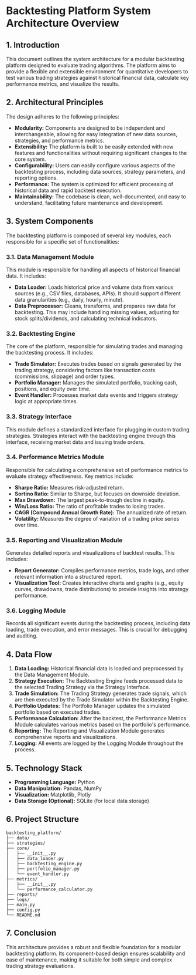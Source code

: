 # Backtesting Platform System Architecture Overview

## 1. Introduction

This document outlines the system architecture for a modular backtesting platform designed to evaluate trading algorithms. The platform aims to provide a flexible and extensible environment for quantitative developers to test various trading strategies against historical financial data, calculate key performance metrics, and visualize the results.

## 2. Architectural Principles

The design adheres to the following principles:

*   **Modularity:** Components are designed to be independent and interchangeable, allowing for easy integration of new data sources, strategies, and performance metrics.
*   **Extensibility:** The platform is built to be easily extended with new features and functionalities without requiring significant changes to the core system.
*   **Configurability:** Users can easily configure various aspects of the backtesting process, including data sources, strategy parameters, and reporting options.
*   **Performance:** The system is optimized for efficient processing of historical data and rapid backtest execution.
*   **Maintainability:** The codebase is clean, well-documented, and easy to understand, facilitating future maintenance and development.

## 3. System Components

The backtesting platform is composed of several key modules, each responsible for a specific set of functionalities:

### 3.1. Data Management Module

This module is responsible for handling all aspects of historical financial data. It includes:

*   **Data Loader:** Loads historical price and volume data from various sources (e.g., CSV files, databases, APIs). It should support different data granularities (e.g., daily, hourly, minute).
*   **Data Preprocessor:** Cleans, transforms, and prepares raw data for backtesting. This may include handling missing values, adjusting for stock splits/dividends, and calculating technical indicators.

### 3.2. Backtesting Engine

The core of the platform, responsible for simulating trades and managing the backtesting process. It includes:

*   **Trade Simulator:** Executes trades based on signals generated by the trading strategy, considering factors like transaction costs (commissions, slippage) and order types.
*   **Portfolio Manager:** Manages the simulated portfolio, tracking cash, positions, and equity over time.
*   **Event Handler:** Processes market data events and triggers strategy logic at appropriate times.

### 3.3. Strategy Interface

This module defines a standardized interface for plugging in custom trading strategies. Strategies interact with the backtesting engine through this interface, receiving market data and issuing trade orders.

### 3.4. Performance Metrics Module

Responsible for calculating a comprehensive set of performance metrics to evaluate strategy effectiveness. Key metrics include:

*   **Sharpe Ratio:** Measures risk-adjusted return.
*   **Sortino Ratio:** Similar to Sharpe, but focuses on downside deviation.
*   **Max Drawdown:** The largest peak-to-trough decline in equity.
*   **Win/Loss Ratio:** The ratio of profitable trades to losing trades.
*   **CAGR (Compound Annual Growth Rate):** The annualized rate of return.
*   **Volatility:** Measures the degree of variation of a trading price series over time.

### 3.5. Reporting and Visualization Module

Generates detailed reports and visualizations of backtest results. This includes:

*   **Report Generator:** Compiles performance metrics, trade logs, and other relevant information into a structured report.
*   **Visualization Tool:** Creates interactive charts and graphs (e.g., equity curves, drawdowns, trade distributions) to provide insights into strategy performance.

### 3.6. Logging Module

Records all significant events during the backtesting process, including data loading, trade execution, and error messages. This is crucial for debugging and auditing.

## 4. Data Flow

1.  **Data Loading:** Historical financial data is loaded and preprocessed by the Data Management Module.
2.  **Strategy Execution:** The Backtesting Engine feeds processed data to the selected Trading Strategy via the Strategy Interface.
3.  **Trade Simulation:** The Trading Strategy generates trade signals, which are then executed by the Trade Simulator within the Backtesting Engine.
4.  **Portfolio Updates:** The Portfolio Manager updates the simulated portfolio based on executed trades.
5.  **Performance Calculation:** After the backtest, the Performance Metrics Module calculates various metrics based on the portfolio's performance.
6.  **Reporting:** The Reporting and Visualization Module generates comprehensive reports and visualizations.
7.  **Logging:** All events are logged by the Logging Module throughout the process.

## 5. Technology Stack

*   **Programming Language:** Python
*   **Data Manipulation:** Pandas, NumPy
*   **Visualization:** Matplotlib, Plotly
*   **Data Storage (Optional):** SQLite (for local data storage)

## 6. Project Structure

```
backtesting_platform/
├── data/
├── strategies/
├── core/
│   ├── __init__.py
│   ├── data_loader.py
│   ├── backtesting_engine.py
│   ├── portfolio_manager.py
│   └── event_handler.py
├── metrics/
│   ├── __init__.py
│   └── performance_calculator.py
├── reports/
├── logs/
├── main.py
├── config.py
└── README.md
```

## 7. Conclusion

This architecture provides a robust and flexible foundation for a modular backtesting platform. Its component-based design ensures scalability and ease of maintenance, making it suitable for both simple and complex trading strategy evaluations.


